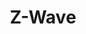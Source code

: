 ---
guid: 2010
title: "Z-Wave"
category: Zwave
description: "Z-Wave communicates using low-power radio technology in the 868 MHz frequency band; it is designed specifically for home automation applications and communicating homes."
url: "https://z-wavealliance.org/category/z-wave-in-the-news/"
locale: en_GB
sitemap:
  changefreq: 'monthly'
  exclude: 'no'
  priority: 0.5
  lastmod:  # date to end modification
redirect_from: /en/categorie-produit/protocol/zwave/
---